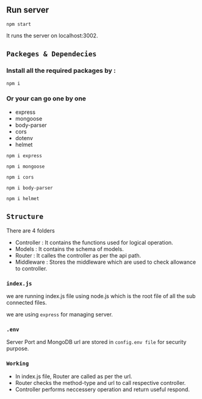 ## Run server

```
npm start
```

It runs the server on localhost:3002.

## `Packeges & Dependecies`

### Install all the required packages by :

```
npm i
```
### Or your can go one by one
<ul>
<li> express </li>
<li> mongoose </li>
<li> body-parser </li>
<li> cors </li>
<li> dotenv </li>
<li> helmet </li>
</ul>

```
npm i express
```
```
npm i mongoose
```

```
npm i cors
```
```
npm i body-parser
```
```
npm i helmet
```

## `Structure`

There are 4 folders
<ul>
<li> Controller : It contains the functions used for logical operation.  </li>
<li> Models : It contains the schema of models. </li>
<li> Router : It calles the controller as per the api path. </li>
<li> Middleware : Stores the middleware which are used to check allowance to controller. </li>
</ul>

### `index.js`
we are running index.js file using node.js which is the root file of all the sub connected files.

we are using `express` for managing server.

### `.env`

Server Port and MongoDB url are stored in `config.env file` for security purpose.

### `Working`
<ul>
<li>In index.js file, Router are called as per the url.</li>
<li> Router checks the method-type and url to call respective controller. </li>
<li> Controller performs neccessery operation and return useful respond. </li>
</ul>



